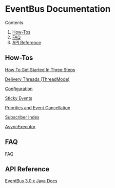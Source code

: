 
# EventBus Documentation

Contents

 1. [How-Tos](#HowTos)
 2. [FAQ](#FAQ)
 3. [API Reference](#APIReference)

<a name=HowTos></a>
## How-Tos

[How To Get Started In Three Steps](HowToGetStarted.md)

[Delivery Threads (ThreadMode)](DeliveryThreadsThreadMode.md)

[Configuration](Configuration.md)

[Sticky Events](StickyEvents.md)

[Priorities and Event Cancellation](PrioritiesAndEventCancellation.md)

[Subscriber Index](SubscriberIndex.md)

[AsyncExecutor](AsyncExecutor.md)

<a name=FAQ></a>
## FAQ

[FAQ](FAQ.md)

<a name=APIReference></a>
## API Reference

[EventBus 3.0.x Java Docs](http://greenrobot.org/files/eventbus/javadoc/3.0/)

